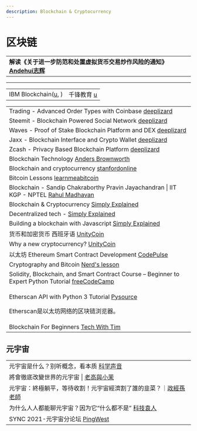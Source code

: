 ```yaml
---
description: Blockchain & Cryptocurrency
---
```


# 区块链

|                                                                                             |
| ------------------------------------------------------------------------------------------- |
| **解读《关于进一步防范和处置虚拟货币交易炒作风险的通知》**[**Andehui志辉**](https://www.youtube.com/watch?v=4I1zI3KORvE) |

***

|                                                                          |                                                                    |
| ------------------------------------------------------------------------ | ------------------------------------------------------------------ |
| IBM Blockchain([u](https://www.youtube.com/c/ibmblockchain/playlists), ) | 千锋教育 [u](https://www.youtube.com/channel/UCtlYTdQCuSRP7W5r2aOMvQw) |

|                                                                                                                                                                           |
| ------------------------------------------------------------------------------------------------------------------------------------------------------------------------- |
| Trading - Advanced Order Types with Coinbase [deeplizard](https://www.youtube.com/playlist?list=PLZbbT5o\_s2xr17PqeytCKiCD-TJj89rII)                                      |
| Steemit - Blockchain Powered Social Network [deeplizard](https://www.youtube.com/playlist?list=PLZbbT5o\_s2xo\_m9ifxsnWRrqbOypARsWL)                                      |
| Waves - Proof of Stake Blockchain Platform and DEX [deeplizard](https://www.youtube.com/playlist?list=PLZbbT5o\_s2xq\_NT5lOc-\_5qxDeFF47\_oI)                             |
| Jaxx - Blockchain Interface and Crypto Wallet [deeplizard](https://www.youtube.com/playlist?list=PLZbbT5o\_s2xpOpsGIuk4qHek6KxeQACHf)                                     |
| Zcash - Privacy Based Blockchain Platform [deeplizard](https://www.youtube.com/playlist?list=PLZbbT5o\_s2xqlYVdBKoKDOXsN4su8iqrU)                                         |
| Blockchain Technology [Anders Brownworth](https://www.youtube.com/playlist?list=PLlzIv5W0T83BPJqonIRMf-lV7K7E06qyY)                                                       |
| Blockchain and cryptocurrency [stanfordonline](https://www.youtube.com/playlist?list=PLoROMvodv4rNYmdiYxWRVpxLj75R7oZ65)                                                  |
| Bitcoin Lessons [learnmeabitcoin](https://www.youtube.com/playlist?list=PLjyTtFk7i2AHvjMo0-ftIVqSNGPcwCaJt)                                                               |
| Blockchain - Sandip Chakraborthy Pravin Jayachandran \| IIT KGP - NPTEL [Rahul Madhavan](https://www.youtube.com/playlist?list=PLEAYkSg4uSQ2x4I7ASRHlraNxSwf8xOAB)        |
| Blockchain & Cryptocurrency [Simply Explained](https://www.youtube.com/playlist?list=PLzvRQMJ9HDiQF\_5bEErheiAawrJ-2zQoI)                                                 |
| Decentralized tech - [Simply Explained](https://www.youtube.com/playlist?list=PLzvRQMJ9HDiSM\_uLyxy5B6ml\_BpmLFAHU)                                                       |
| Building a blockchain with Javascript [Simply Explained](https://www.youtube.com/playlist?list=PLzvRQMJ9HDiTqZmbtFisdXFxul5k0F-Q4)                                        |
| 货币和加密货币 西班牙语 [UnityCoin](https://www.youtube.com/playlist?list=PLUxszVpqZTNSrNqusBK-DrNbO5YFgxJzD)                                                                        |
| Why a new cryptocurrency? [UnityCoin](https://www.youtube.com/playlist?list=PLUxszVpqZTNTFoP7JFEH-URXL1tFpV52m)                                                           |
| 以太坊 Ethereum Smart Contract Development [CodePulse](https://www.youtube.com/playlist?list=PLZQftyCk7\_SehVfpAW0KCnrTgb267NSc0)                                            |
| Cryptography and Bitcoin [Nerd's lesson](https://www.youtube.com/playlist?list=PL7T06JEc5PF6Xbrs\_1ltXPSYi5qWL9pBm)                                                       |
| Solidity, Blockchain, and Smart Contract Course – Beginner to Expert Python Tutorial [freeCodeCamp](https://www.youtube.com/watch?v=M576WGiDBdQ)                          |
| <p>Etherscan API with Python 3 Tutorial <a href="https://www.youtube.com/playlist?list=PL6Yc5OUgcoTlfLAIZcyq_UZNdKTJVZUMA">Pysource</a></p><p>Etherscan是以太坊网络的区块链浏览器。</p> |
| Blockchain For Beginners [Tech With Tim](https://www.youtube.com/playlist?list=PLzMcBGfZo4-msMNfRJT5cLSge23P5bqUx)                                                        |

## 元宇宙

|                                                                                                        |
| ------------------------------------------------------------------------------------------------------ |
| 元宇宙是什么？别听概念，看本质   [科学声音](https://www.youtube.com/watch?v=145dWxNpwLU\&list=TLPQMTAxMTIwMjFd4Jc4OICwuQ) |
| 將會徹底改變世界的元宇宙 \| [老高與小茉](https://www.youtube.com/watch?v=hm5K-PBz0rg\&list=TLPQMTAxMTIwMjFd4Jc4OICwuQ)  |
| 元宇宙：終極躺平，等待收割！元宇宙經濟割了誰的韭菜？｜[政經孫老師](https://www.youtube.com/watch?v=NPmy0CuojGs)                        |
| 为什么人人都能聊元宇宙？因为它“什么都不是” [科技袁人](https://www.youtube.com/watch?v=svxZWwXfjnQ)                             |
| SYNC 2021-元宇宙分论坛 [PingWest](https://www.youtube.com/watch?v=ILv0IxWcEjU)                               |

